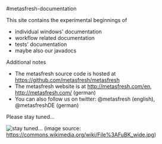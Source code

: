#metasfresh-documentation

This site contains the experimental beginnings of
* individual windows' documentation
* workflow related documentation
* tests' documentation
* maybe also our javadocs

Additional notes
* The metasfresh source code is hosted at https://github.com/metasfresh/metasfresh
* The metasfresh website is at http://metasfresh.com/en, http://metasfresh.com/ (german)
* You can also follow us on twitter: @metasfresh (english), @metasfreshDE (german)

Please stay tuned...

![stay tuned...](https://upload.wikimedia.org/wikipedia/commons/0/0b/FuBK_wide.jpg)
(image source: https://commons.wikimedia.org/wiki/File%3AFuBK_wide.jpg)

